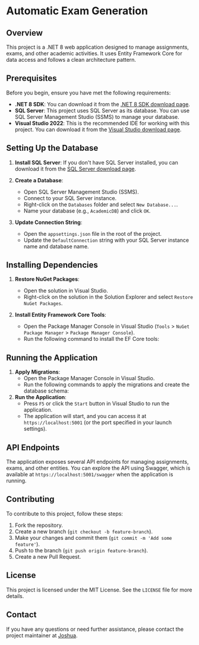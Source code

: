 # Automatic Exam Generation

## Overview

This project is a .NET 8 web application designed to manage assignments, exams, and other academic activities. It uses Entity Framework Core for data access and follows a clean architecture pattern.

## Prerequisites

Before you begin, ensure you have met the following requirements:

- **.NET 8 SDK**: You can download it from the [.NET 8 SDK download page](https://dotnet.microsoft.com/download/dotnet/8.0).
- **SQL Server**: This project uses SQL Server as its database. You can use SQL Server Management Studio (SSMS) to manage your database.
- **Visual Studio 2022**: This is the recommended IDE for working with this project. You can download it from the [Visual Studio download page](https://visualstudio.microsoft.com/downloads/).

## Setting Up the Database

1. **Install SQL Server**: If you don't have SQL Server installed, you can download it from the [SQL Server download page](https://www.microsoft.com/en-us/sql-server/sql-server-downloads).

2. **Create a Database**:
   - Open SQL Server Management Studio (SSMS).
   - Connect to your SQL Server instance.
   - Right-click on the `Databases` folder and select `New Database...`.
   - Name your database (e.g., `AcademicDB`) and click `OK`.

3. **Update Connection String**:
   - Open the `appsettings.json` file in the root of the project.
   - Update the `DefaultConnection` string with your SQL Server instance name and database name.
## Installing Dependencies

1. **Restore NuGet Packages**:
   - Open the solution in Visual Studio.
   - Right-click on the solution in the Solution Explorer and select `Restore NuGet Packages`.

2. **Install Entity Framework Core Tools**:
   - Open the Package Manager Console in Visual Studio (`Tools` > `NuGet Package Manager` > `Package Manager Console`).
   - Run the following command to install the EF Core tools:
## Running the Application

1. **Apply Migrations**:
   - Open the Package Manager Console in Visual Studio.
   - Run the following commands to apply the migrations and create the database schema:
2. **Run the Application**:
   - Press `F5` or click the `Start` button in Visual Studio to run the application.
   - The application will start, and you can access it at `https://localhost:5001` (or the port specified in your launch settings).

## API Endpoints

The application exposes several API endpoints for managing assignments, exams, and other entities. You can explore the API using Swagger, which is available at `https://localhost:5001/swagger` when the application is running.

## Contributing

To contribute to this project, follow these steps:

1. Fork the repository.
2. Create a new branch (`git checkout -b feature-branch`).
3. Make your changes and commit them (`git commit -m 'Add some feature'`).
4. Push to the branch (`git push origin feature-branch`).
5. Create a new Pull Request.

## License

This project is licensed under the MIT License. See the `LICENSE` file for more details.

## Contact

If you have any questions or need further assistance, please contact the project maintainer at [Joshua](mailto:josuedeki21@gmail.com).
